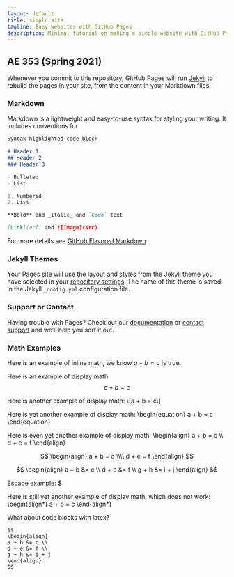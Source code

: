 ```yaml
---
layout: default
title: simple site
tagline: Easy websites with GitHub Pages
description: Minimal tutorial on making a simple website with GitHub Pages
---
```


## AE 353 (Spring 2021)

Whenever you commit to this repository, GitHub Pages will run [Jekyll](https://jekyllrb.com/) to rebuild the pages in your site, from the content in your Markdown files.

### Markdown

Markdown is a lightweight and easy-to-use syntax for styling your writing. It includes conventions for

```markdown
Syntax highlighted code block

# Header 1
## Header 2
### Header 3

- Bulleted
- List

1. Numbered
2. List

**Bold** and _Italic_ and `Code` text

[Link](url) and ![Image](src)
```

For more details see [GitHub Flavored Markdown](https://guides.github.com/features/mastering-markdown/).

### Jekyll Themes

Your Pages site will use the layout and styles from the Jekyll theme you have selected in your [repository settings](https://github.com/tbretl/ae353-sp21/settings). The name of this theme is saved in the Jekyll `_config.yml` configuration file.

### Support or Contact

Having trouble with Pages? Check out our [documentation](https://docs.github.com/categories/github-pages-basics/) or [contact support](https://support.github.com/contact) and we’ll help you sort it out.

### Math Examples

Here is an example of inline math, we know $a + b = c$ is true.

Here is an example of display math:
$$a + b = c$$

Here is another example of display math:
\\[a + b = c\\]

Here is yet another example of display math:
\begin{equation}
a + b = c
\end{equation}

Here is even yet another example of display math:
\begin{align}
a + b = c \\\\
d + e = f
\end{align}

$$
\begin{align}
a + b = c \\\\
d + e = f
\end{align}
$$

$$
\begin{align}
a + b &= c \\
d + e &= f \\
g + h &= i + j
\end{align}
$$

Escape example: \$

Here is still yet another example of display math, which does not work:
\begin{align*}
a + b = c
\end{align*}

What about code blocks with latex?
```
$$
\begin{align}
a + b &= c \\
d + e &= f \\
g + h &= i + j
\end{align}
$$
```
